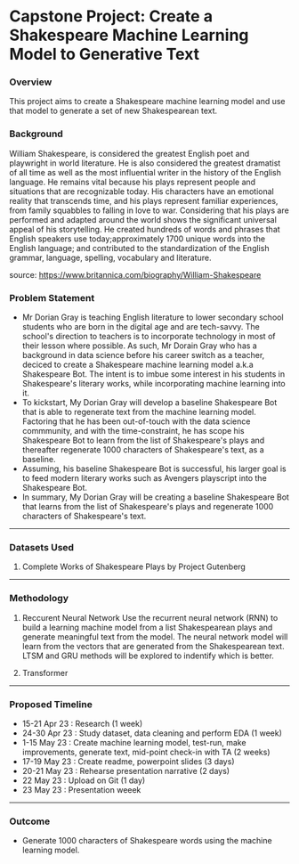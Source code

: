 # Capstone Project: Create a Shakespeare Machine Learning Model to Generative Text

### Overview
This project aims to create a Shakespeare machine learning model and use that model to generate a set of new Shakespearean text.

### Background
William Shakespeare, is considered the greatest English poet and playwright in world literature. He is also considered the greatest dramatist of all time as well as the most influential writer in the history of the English language. He remains vital because his plays represent people and situations that are recognizable today. His characters have an emotional reality that transcends time, and his plays represent familiar experiences, from family squabbles to falling in love to war. Considering that his plays are performed and adapted around the world shows the significant universal appeal of his storytelling. He created hundreds of words and phrases that English speakers use today;approximately 1700 unique words into the English language; and contributed to the standardization of the English grammar, language, spelling, vocabulary and literature.

source: https://www.britannica.com/biography/William-Shakespeare


### Problem Statement
- Mr Dorian Gray is teaching English literature to lower secondary school students who are born in the digital age and are tech-savvy. The school's direction to teachers is to incorporate technology in most of their lesson where possible. As such, Mr Dorain Gray who has a background in data science before his career switch as a teacher, deciced to create a Shakespeare machine learning model a.k.a Shakespeare Bot. The intent is to imbue some interest in his students in Shakespeare's literary works, while incorporating machine learning into it.
- To kickstart, My Dorian Gray will develop a baseline Shakespeare Bot that is able to regenerate text from the machine learning model. Factoring that he has been out-of-touch with the data science commmunity, and with the time-constraint, he has scope his Shakespeare Bot to learn from the list of Shakespeare's plays and thereafter regenerate 1000 characters of Shakespeare's text, as a baseline.
- Assuming, his baseline Shakespeare Bot is successful, his larger goal is to feed modern literary works such as Avengers playscript into the Shakespeare Bot. 
- In summary, My Dorian Gray will be creating a baseline Shakespeare Bot that learns from the list of Shakespeare's plays and regenerate 1000 characters of Shakespeare's text. 

---

### Datasets Used

1. Complete Works of Shakespeare Plays by Project Gutenberg

---

### Methodology
1. Reccurent Neural Network
Use the recurrent neural network (RNN) to build a learning machine model from a list Shakespearean plays and generate meaningful text from the model. The neural network model will learn from the vectors that are generated from the Shakespearean text. LTSM and GRU methods will be explored to indentify which is better. 

2. Transformer

---

### Proposed Timeline
- 15-21 Apr 23 : Research (1 week)
- 24-30 Apr 23 : Study dataset, data cleaning and perform EDA (1 week)
- 1-15  May 23 : Create machine learning model, test-run, make improvements, generate text, mid-point check-in with TA (2 weeks)
- 17-19 May 23 : Create readme, powerpoint slides (3 days)
- 20-21 May 23 : Rehearse presentation narrative (2 days)
-    22 May 23 : Upload on Git (1 day)
-    23 May 23 : Presentation weeek

---

### Outcome
- Generate 1000 characters of Shakespeare words using the machine learning model.